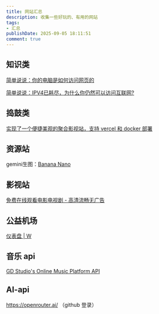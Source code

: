 ```yaml
---
title: 网站汇总
description: 收集一些好玩的、有用的网站
tags: 
- 汇总
publishDate: 2025-09-05 18:11:51
comment: true
---
```


## 知识类
[简单说说：你的电脑是如何访问网页的](https://linux.do/t/topic/543216)

[简单说说：IPV4已耗尽，为什么你仍然可以访问互联网? ](https://linux.do/t/topic/544944 )
## 捣鼓类
[实现了一个便捷美观的聚合影视站，支持 vercel 和 docker 部署](https://linux.do/t/topic/747597)
## 资源站
gemini生图：[Banana Nano](https://gemini-image.smnet.studio/)
## 影视站
[免费在线观看电影电视剧 - 高清流畅无广告](https://video.6667000.xyz/video/search)
## 公益机场
[仪表盘 | W](https://uuuuuu.vvvv.ee/#/dashboard)
## 音乐 api
[GD Studio's Online Music Platform API](https://music-api.gdstudio.xyz/api.php)
## AI-api
https://openrouter.ai/ （github 登录）

